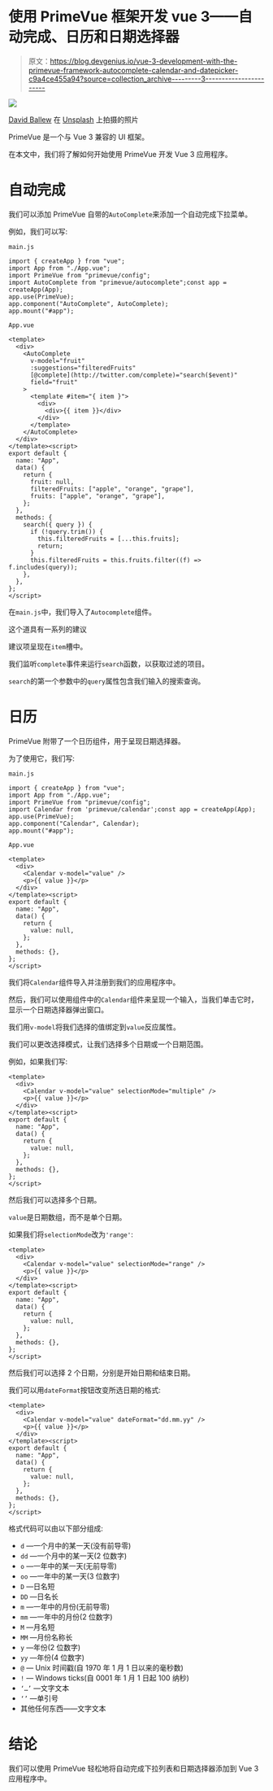 # 使用 PrimeVue 框架开发 vue 3——自动完成、日历和日期选择器

> 原文：<https://blog.devgenius.io/vue-3-development-with-the-primevue-framework-autocomplete-calendar-and-datepicker-c9a4ce455a94?source=collection_archive---------3----------------------->

![](img/9ca443dd7eec84b0b6e44e9f1c20ea5a.png)

[David Ballew](https://unsplash.com/@daveballew?utm_source=medium&utm_medium=referral) 在 [Unsplash](https://unsplash.com?utm_source=medium&utm_medium=referral) 上拍摄的照片

PrimeVue 是一个与 Vue 3 兼容的 UI 框架。

在本文中，我们将了解如何开始使用 PrimeVue 开发 Vue 3 应用程序。

# 自动完成

我们可以添加 PrimeVue 自带的`AutoComplete`来添加一个自动完成下拉菜单。

例如，我们可以写:

`main.js`

```
import { createApp } from "vue";
import App from "./App.vue";
import PrimeVue from "primevue/config";
import AutoComplete from "primevue/autocomplete";const app = createApp(App);
app.use(PrimeVue);
app.component("AutoComplete", AutoComplete);
app.mount("#app");
```

`App.vue`

```
<template>
  <div>
    <AutoComplete
      v-model="fruit"
      :suggestions="filteredFruits"
      [@complete](http://twitter.com/complete)="search($event)"
      field="fruit"
    >
      <template #item="{ item }">
        <div>
          <div>{{ item }}</div>
        </div>
      </template>
    </AutoComplete>
  </div>
</template><script>
export default {
  name: "App",
  data() {
    return {
      fruit: null,
      filteredFruits: ["apple", "orange", "grape"],
      fruits: ["apple", "orange", "grape"],
    };
  },
  methods: {
    search({ query }) {
      if (!query.trim()) {
        this.filteredFruits = [...this.fruits];
        return;
      }
      this.filteredFruits = this.fruits.filter((f) => f.includes(query));
    },
  },
};
</script>
```

在`main.js`中，我们导入了`Autocomplete`组件。

这个道具有一系列的建议

建议项呈现在`item`槽中。

我们监听`complete`事件来运行`search`函数，以获取过滤的项目。

`search`的第一个参数中的`query`属性包含我们输入的搜索查询。

# 日历

PrimeVue 附带了一个日历组件，用于呈现日期选择器。

为了使用它，我们写:

`main.js`

```
import { createApp } from "vue";
import App from "./App.vue";
import PrimeVue from "primevue/config";
import Calendar from 'primevue/calendar';const app = createApp(App);
app.use(PrimeVue);
app.component("Calendar", Calendar);
app.mount("#app");
```

`App.vue`

```
<template>
  <div>
    <Calendar v-model="value" />
    <p>{{ value }}</p>
  </div>
</template><script>
export default {
  name: "App",
  data() {
    return {
      value: null,
    };
  },
  methods: {},
};
</script>
```

我们将`Calendar`组件导入并注册到我们的应用程序中。

然后，我们可以使用组件中的`Calendar`组件来呈现一个输入，当我们单击它时，显示一个日期选择器弹出窗口。

我们用`v-model`将我们选择的值绑定到`value`反应属性。

我们可以更改选择模式，让我们选择多个日期或一个日期范围。

例如，如果我们写:

```
<template>
  <div>
    <Calendar v-model="value" selectionMode="multiple" />
    <p>{{ value }}</p>
  </div>
</template><script>
export default {
  name: "App",
  data() {
    return {
      value: null,
    };
  },
  methods: {},
};
</script>
```

然后我们可以选择多个日期。

`value`是日期数组，而不是单个日期。

如果我们将`selectionMode`改为`'range'`:

```
<template>
  <div>
    <Calendar v-model="value" selectionMode="range" />
    <p>{{ value }}</p>
  </div>
</template><script>
export default {
  name: "App",
  data() {
    return {
      value: null,
    };
  },
  methods: {},
};
</script>
```

然后我们可以选择 2 个日期，分别是开始日期和结束日期。

我们可以用`dateFormat`按钮改变所选日期的格式:

```
<template>
  <div>
    <Calendar v-model="value" dateFormat="dd.mm.yy" />
    <p>{{ value }}</p>
  </div>
</template><script>
export default {
  name: "App",
  data() {
    return {
      value: null,
    };
  },
  methods: {},
};
</script>
```

格式代码可以由以下部分组成:

*   `d` —一个月中的某一天(没有前导零)
*   `dd` —一个月中的某一天(2 位数字)
*   `o` —一年中的某一天(无前导零)
*   `oo` —一年中的某一天(3 位数字)
*   `D` —日名短
*   `DD` —日名长
*   `m` —一年中的月份(无前导零)
*   `mm` —一年中的月份(2 位数字)
*   `M` —月名短
*   `MM` —月份名称长
*   `y` —年份(2 位数字)
*   `yy` —年份(4 位数字)
*   `@` — Unix 时间戳(自 1970 年 1 月 1 日以来的毫秒数)
*   `!` — Windows ticks(自 0001 年 1 月 1 日起 100 纳秒)
*   `‘…’` —文字文本
*   `‘’` —单引号
*   其他任何东西——文字文本

# 结论

我们可以使用 PrimeVue 轻松地将自动完成下拉列表和日期选择器添加到 Vue 3 应用程序中。